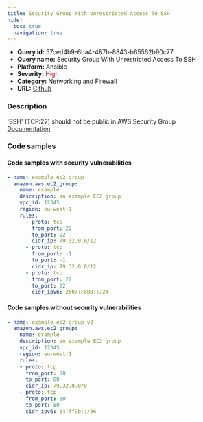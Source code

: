 ```yaml
---
title: Security Group With Unrestricted Access To SSH
hide:
  toc: true
  navigation: true
---
```


<style>
  .highlight .hll {
    background-color: #ff171742;
  }
  .md-content {
    max-width: 1100px;
    margin: 0 auto;
  }
</style>

-   **Query id:** 57ced4b9-6ba4-487b-8843-b65562b90c77
-   **Query name:** Security Group With Unrestricted Access To SSH
-   **Platform:** Ansible
-   **Severity:** <span style="color:#C00">High</span>
-   **Category:** Networking and Firewall
-   **URL:** [Github](https://github.com/Checkmarx/kics/tree/master/assets/queries/ansible/aws/security_group_with_unrestricted_access_to_ssh)

### Description
'SSH' (TCP:22) should not be public in AWS Security Group<br>
[Documentation](https://docs.ansible.com/ansible/latest/collections/amazon/aws/ec2_group_module.html)

### Code samples
#### Code samples with security vulnerabilities
```yaml title="Positive test num. 1 - yaml file" hl_lines="7"
- name: example ec2 group
  amazon.aws.ec2_group:
    name: example
    description: an example EC2 group
    vpc_id: 12345
    region: eu-west-1
    rules:
      - proto: tcp
        from_port: 22
        to_port: 22
        cidr_ip: 79.32.0.0/12
      - proto: tcp
        from_port: -1
        to_port: -1
        cidr_ip: 79.32.0.0/12
      - proto: tcp
        from_port: 22
        to_port: 22
        cidr_ipv6: 2607:F8B0::/24

```


#### Code samples without security vulnerabilities
```yaml title="Negative test num. 1 - yaml file"
- name: example ec2 group v2
  amazon.aws.ec2_group:
    name: example
    description: an example EC2 group
    vpc_id: 12345
    region: eu-west-1
    rules:
    - proto: tcp
      from_port: 80
      to_port: 80
      cidr_ip: 79.32.0.0/8
    - proto: tcp
      from_port: 80
      to_port: 80
      cidr_ipv6: 64:ff9b::/96

```
